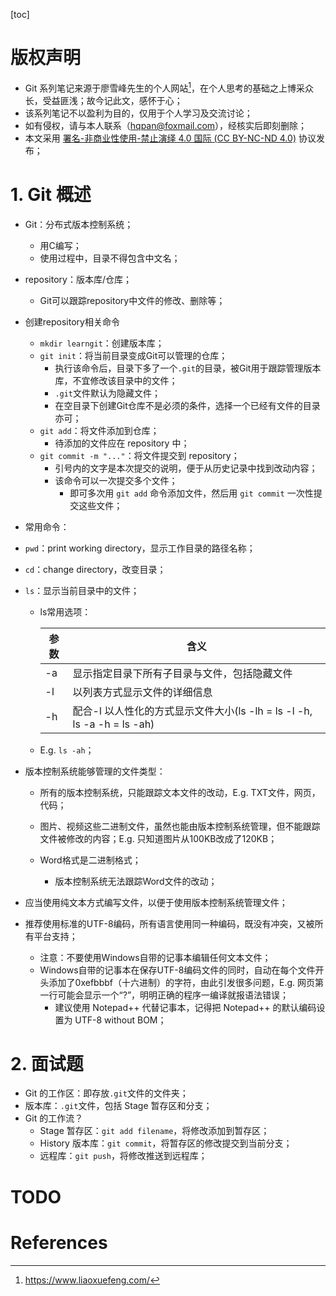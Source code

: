 [toc]

# 版权声明

- Git 系列笔记来源于廖雪峰先生的个人网站[^1]，在个人思考的基础之上博采众长，受益匪浅；故今记此文，感怀于心；
- 该系列笔记不以盈利为目的，仅用于个人学习及交流讨论；
- 如有侵权，请与本人联系（hqpan@foxmail.com），经核实后即刻删除；
- 本文采用 [署名-非商业性使用-禁止演绎 4.0 国际 (CC BY-NC-ND 4.0)](https://creativecommons.org/licenses/by-nc-nd/4.0/deed.zh) 协议发布；

# 1. Git 概述

- Git：分布式版本控制系统；

  - 用C编写；
  - 使用过程中，目录不得包含中文名；

- repository：版本库/仓库；

  - Git可以跟踪repository中文件的修改、删除等；

- 创建repository相关命令

  - `mkdir learngit`：创建版本库；
  - `git init`：将当前目录变成Git可以管理的仓库；
    - 执行该命令后，目录下多了一个`.git`的目录，被Git用于跟踪管理版本库，不宜修改该目录中的文件；
    - `.git`文件默认为隐藏文件；
    - 在空目录下创建Git仓库不是必须的条件，选择一个已经有文件的目录亦可；
  - `git add`：将文件添加到仓库；
    - 待添加的文件应在 repository 中；
  - `git commit -m "..."`：将文件提交到 repository；
    - 引号内的文字是本次提交的说明，便于从历史记录中找到改动内容；
    - 该命令可以一次提交多个文件；
      - 即可多次用 `git add` 命令添加文件，然后用 `git commit` 一次性提交这些文件；

- 常用命令：

- `pwd`：print working directory，显示工作目录的路径名称；

- `cd`：change directory，改变目录；

- `ls`：显示当前目录中的文件；

  - ls常用选项：

    | 参数 | 含义                                                         |
    | ---- | ------------------------------------------------------------ |
    | -a   | 显示指定目录下所有子目录与文件，包括隐藏文件                 |
    | -l   | 以列表方式显示文件的详细信息                                 |
    | -h   | 配合-l 以人性化的方式显示文件大小(ls -lh = ls -l -h, ls -a -h = ls -ah) |

  - E.g. `ls -ah`；

- 版本控制系统能够管理的文件类型：

  - 所有的版本控制系统，只能跟踪文本文件的改动，E.g. TXT文件，网页，代码；

  - 图片、视频这些二进制文件，虽然也能由版本控制系统管理，但不能跟踪文件被修改的内容；E.g. 只知道图片从100KB改成了120KB；

  - Word格式是二进制格式；

    - 版本控制系统无法跟踪Word文件的改动；

- 应当使用纯文本方式编写文件，以便于使用版本控制系统管理文件；

- 推荐使用标准的UTF-8编码，所有语言使用同一种编码，既没有冲突，又被所有平台支持；

  - 注意：不要使用Windows自带的记事本编辑任何文本文件；
  - Windows自带的记事本在保存UTF-8编码文件的同时，自动在每个文件开头添加了0xefbbbf（十六进制）的字符，由此引发很多问题，E.g. 网页第一行可能会显示一个“?”，明明正确的程序一编译就报语法错误；
    - 建议使用 Notepad++ 代替记事本，记得把 Notepad++ 的默认编码设置为 UTF-8 without BOM；

# 2. 面试题

- Git 的工作区：即存放`.git`文件的文件夹；
- 版本库：`.git`文件，包括 Stage 暂存区和分支；
- Git 的工作流？
  - Stage 暂存区：`git add filename`，将修改添加到暂存区；
  - History 版本库：`git commit`，将暂存区的修改提交到当前分支；
  - 远程库：`git push`，将修改推送到远程库；

# TODO

# References

[^1]: https://www.liaoxuefeng.com/